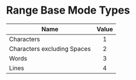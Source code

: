 # Range Base Mode Types

Name | Value
-- | :--:
Characters | 1
Characters excluding Spaces | 2
Words | 3
Lines | 4